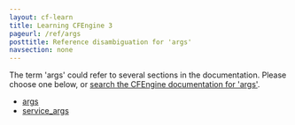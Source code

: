 ```yaml
---
layout: cf-learn
title: Learning CFEngine 3
pageurl: /ref/args
posttitle: Reference disambiguation for 'args'
navsection: none
---
```


The term 'args' could refer to several sections in the documentation. Please choose one below, or
[search the CFEngine documentation for 'args'](http://docs.cfengine.com/latest/search.html?q=args).

- [args](http://docs.cfengine.com/latest/reference-promise-types-commands.html#args)
- [service_args](http://docs.cfengine.com/latest/reference-promise-types-services.html#service_args)
